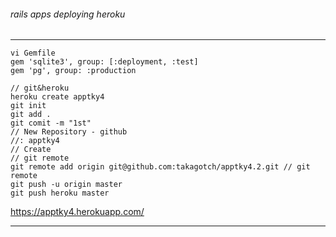 ###### rails apps deploying heroku
---


```
vi Gemfile
gem 'sqlite3', group: [:deployment, :test]
gem 'pg', group: :production

```


```
// git&heroku 
heroku create apptky4
git init
git add .
git comit -m "1st"
// New Repository - github
//: apptky4
// Create
// git remote
git remote add origin git@github.com:takagotch/apptky4.2.git // git remote
git push -u origin master
git push heroku master

```
https://apptky4.herokuapp.com/

---
###### 


```
```

```
```



